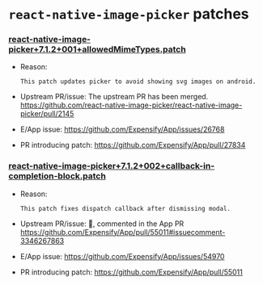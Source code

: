# `react-native-image-picker` patches

### [react-native-image-picker+7.1.2+001+allowedMimeTypes.patch](react-native-image-picker+7.1.2+001+allowedMimeTypes.patch)

- Reason:
  
    ```
    This patch updates picker to avoid showing svg images on android.
    ```
  
- Upstream PR/issue: The upstream PR has been merged. https://github.com/react-native-image-picker/react-native-image-picker/pull/2145
- E/App issue: https://github.com/Expensify/App/issues/26768
- PR introducing patch: https://github.com/Expensify/App/pull/27834


### [react-native-image-picker+7.1.2+002+callback-in-completion-block.patch](react-native-image-picker+7.1.2+002+callback-in-completion-block.patch)

- Reason:
  
    ```
    This patch fixes dispatch callback after dismissing modal.
    ```
  
- Upstream PR/issue: 🛑, commented in the App PR https://github.com/Expensify/App/pull/55011#issuecomment-3346267863
- E/App issue: https://github.com/Expensify/App/issues/54970
- PR introducing patch: https://github.com/Expensify/App/pull/55011